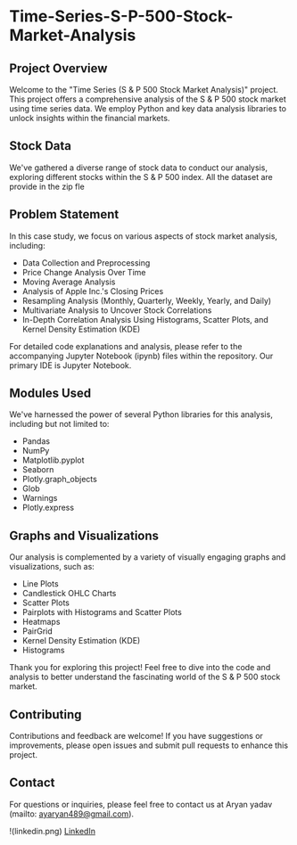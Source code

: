 # Time-Series-S-P-500-Stock-Market-Analysis

## Project Overview

Welcome to the "Time Series (S & P 500 Stock Market Analysis)" project. This project offers a comprehensive analysis of the S & P 500 stock market using time series data. We employ Python and key data analysis libraries to unlock insights within the financial markets.

## Stock Data

We've gathered a diverse range of stock data to conduct our analysis, exploring different stocks within the S & P 500 index. All the dataset are provide in the zip fle

## Problem Statement

In this case study, we focus on various aspects of stock market analysis, including:

- Data Collection and Preprocessing
- Price Change Analysis Over Time
- Moving Average Analysis
- Analysis of Apple Inc.'s Closing Prices
- Resampling Analysis (Monthly, Quarterly, Weekly, Yearly, and Daily)
- Multivariate Analysis to Uncover Stock Correlations
- In-Depth Correlation Analysis Using Histograms, Scatter Plots, and Kernel Density Estimation (KDE)

For detailed code explanations and analysis, please refer to the accompanying Jupyter Notebook (ipynb) files within the repository. 
Our primary IDE is Jupyter Notebook.

## Modules Used

We've harnessed the power of several Python libraries for this analysis, including but not limited to:

- Pandas
- NumPy
- Matplotlib.pyplot
- Seaborn
- Plotly.graph_objects
- Glob
- Warnings
- Plotly.express

## Graphs and Visualizations

Our analysis is complemented by a variety of visually engaging graphs and visualizations, such as:

- Line Plots
- Candlestick OHLC Charts
- Scatter Plots
- Pairplots with Histograms and Scatter Plots
- Heatmaps
- PairGrid
- Kernel Density Estimation (KDE)
- Histograms

Thank you for exploring this project! Feel free to dive into the code and analysis to better understand the fascinating world of the S & P 500 stock market.

## Contributing

Contributions and feedback are welcome! If you have suggestions or improvements, please open issues and submit pull requests to enhance this project.


## Contact

For questions or inquiries, please feel free to contact us at Aryan yadav (mailto: ayaryan489@gmail.com).

!(linkedin.png) [LinkedIn](https://www.linkedin.com/in/aryanyadav489/)
